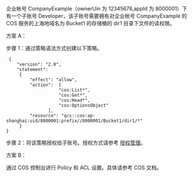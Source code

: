 企业帐号 CompanyExample（ownerUin 为 12345678,appId 为 8000001）下有一个子账号 Developer，该子账号需要拥有对企业帐号 CompanyExample 的 COS 服务的上海地域名为 Bucket1 的存储桶的 dir1 目录下文件的读权限。

方案 A：

步骤 1：通过策略语法方式创建以下策略。
```
 {
    "version": "2.0",
    "statement":
     {
         "effect": "allow",
         "action":  [
                    "cos:List*",
                    "cos:Get*",
                    "cos:Head*",
                    "cos:OptionsObject"
                ],
         "resource": "qcs::cos:ap-shanghai:uid/8000001:prefix//8000001/Bucket1/dir1/*"
     }
}
```
步骤 2：将该策略授权给子账号。授权方式请参考 [授权管理](http://tce.fsphere.cn/document/product/378/8961)。

方案 B：

通过 COS 控制台进行 Policy 和 ACL 设置。具体请参考 COS 文档。

